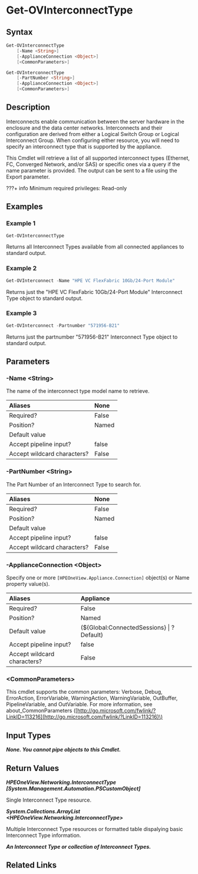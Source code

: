 ﻿---
description: Retrieve Interconnect Type resource(s).
---

# Get-OVInterconnectType

## Syntax

```powershell
Get-OVInterconnectType
    [-Name <String>]
    [-ApplianceConnection <Object>]
    [<CommonParameters>]
```

```powershell
Get-OVInterconnectType
    [-PartNumber <String>]
    [-ApplianceConnection <Object>]
    [<CommonParameters>]
```

## Description

Interconnects enable communication between the server hardware in the enclosure and the data center networks. Interconnects and their configuration are derived from either a Logical Switch Group or Logical Interconnect Group.  When configuring either resource, you will need to specify an interconnect type that is supported by the appliance.

This Cmdlet will retrieve a list of all supported interconnect types (Ethernet, FC, Converged Network, and/or SAS) or specific ones via a query if the name parameter is provided. The output can be sent to a file using the Export parameter.

???+ info
    Minimum required privileges: Read-only
    

## Examples

###  Example 1 

```powershell
Get-OVInterconnectType
```

Returns all Interconnect Types available from all connected appliances to standard output.

###  Example 2 

```powershell
Get-OVInterconnect -Name "HPE VC FlexFabric 10Gb/24-Port Module"
```

Returns just the "HPE VC FlexFabric 10Gb/24-Port Module" Interconnect Type object to standard output.

###  Example 3 

```powershell
Get-OVInterconnect -Partnumber "571956-B21"
```

Returns just the partnumber "571956-B21" Interconnect Type object to standard output.

## Parameters

### -Name &lt;String&gt;

The name of the interconnect type model name to retrieve.

| Aliases | None |
| :--- | :--- |
| Required? | False |
| Position? | Named |
| Default value |  |
| Accept pipeline input? | false |
| Accept wildcard characters? | False |

### -PartNumber &lt;String&gt;

The Part Number of an Interconnect Type to search for.

| Aliases | None |
| :--- | :--- |
| Required? | False |
| Position? | Named |
| Default value |  |
| Accept pipeline input? | false |
| Accept wildcard characters? | False |

### -ApplianceConnection &lt;Object&gt;

Specify one or more `[HPEOneView.Appliance.Connection]` object(s) or Name property value(s).

| Aliases | Appliance |
| :--- | :--- |
| Required? | False |
| Position? | Named |
| Default value | (${Global:ConnectedSessions} &vert; ? Default) |
| Accept pipeline input? | false |
| Accept wildcard characters? | False |

### &lt;CommonParameters&gt;

This cmdlet supports the common parameters: Verbose, Debug, ErrorAction, ErrorVariable, WarningAction, WarningVariable, OutBuffer, PipelineVariable, and OutVariable. For more information, see about\_CommonParameters \([http://go.microsoft.com/fwlink/?LinkID=113216](http://go.microsoft.com/fwlink/?LinkID=113216)\)

## Input Types

_**None.  You cannot pipe objects to this Cmdlet.**_

## Return Values

_**HPEOneView.Networking.InterconnectType [System.Management.Automation.PSCustomObject]**_

Single Interconnect Type resource.

_**System.Collections.ArrayList <HPEOneView.Networking.InterconnectType>**_

Multiple Interconnect Type resources or formatted table dispalying basic Interconnect Type information.

_**An Interconnect Type or collection of Interconnect Types.**_



## Related Links

